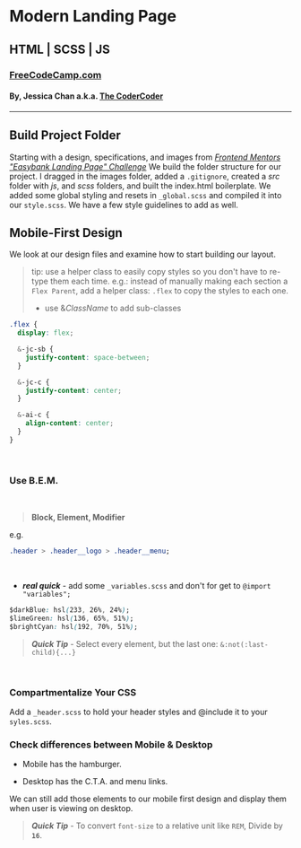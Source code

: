 <br>

# Modern Landing Page

## HTML | SCSS | JS

### [FreeCodeCamp.com](https://www.youtube.com/watch?v=aoQ6S1a32j8 'youtube link')

#### By, Jessica Chan a.k.a. [The CoderCoder](https://www.youtube.com/thecodercoder 'Youtube Channel')

---

## Build Project Folder

Starting with a design, specifications, and images from [_Frontend Mentors "Easybank Landing Page" Challenge_](https://www.frontendmentor.io/challenges/easybank-landing-page-WaUhkoDN 'Frontend Mentors - Landing Page Challenge') We build the folder structure for our project. I dragged in the images folder, added a `.gitignore`, created a _src_ folder with _js_, and _scss_ folders, and built the index.html boilerplate. We added some global styling and resets in `_global.scss` and compiled it into our `style.scss`. We have a few style guidelines to add as well.

## Mobile-First Design

We look at our design files and examine how to start building our layout.

> tip: use a helper class to easily copy styles so you don't have to re-type them each time.
> e.g.: instead of manually making each section a `Flex Parent`, add a helper class: `.flex` to copy the styles to each one.
>
> - use &_ClassName_ to add sub-classes

```css
.flex {
  display: flex;

  &-jc-sb {
    justify-content: space-between;
  }

  &-jc-c {
    justify-content: center;
  }

  &-ai-c {
    align-content: center;
  }
}
```

<br>

### Use B.E.M.

<br>

> **Block, Element, Modifier**

e.g.

```css
.header > .header__logo > .header__menu;
```

<br>

- _**real quick**_ - add some `_variables.scss` and don't for get to `@import "variables";`

```css
$darkBlue: hsl(233, 26%, 24%);
$limeGreen: hsl(136, 65%, 51%);
$brightCyan: hsl(192, 70%, 51%);
```

> _**Quick Tip**_ - Select every element, but the last one:
> `&:not(:last-child){...}`

<br>

### Compartmentalize Your CSS

Add a `_header.scss` to hold your header styles and @include it to your `syles.scss`.

### Check differences between Mobile & Desktop

- Mobile has the hamburger.

- Desktop has the C.T.A. and menu links.

We can still add those elements to our mobile first design and display them when user is viewing on desktop.

> _**Quick Tip**_ - To convert `font-size` to a relative unit like `REM`, Divide by **`16`**.
